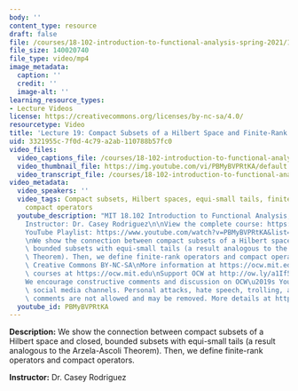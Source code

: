 ```yaml
---
body: ''
content_type: resource
draft: false
file: /courses/18-102-introduction-to-functional-analysis-spring-2021/18102-sp21-lecture-19_360p_16_9.mp4
file_size: 140020740
file_type: video/mp4
image_metadata:
  caption: ''
  credit: ''
  image-alt: ''
learning_resource_types:
- Lecture Videos
license: https://creativecommons.org/licenses/by-nc-sa/4.0/
resourcetype: Video
title: 'Lecture 19: Compact Subsets of a Hilbert Space and Finite-Rank Operators'
uid: 3321955c-7f0d-4c79-a2ab-110788b57fc0
video_files:
  video_captions_file: /courses/18-102-introduction-to-functional-analysis-spring-2021/1glZoXyWWVchAy6znJQUWYezBTh7oU2VE_transcript.webvtt
  video_thumbnail_file: https://img.youtube.com/vi/PBMyBVPRtKA/default.jpg
  video_transcript_file: /courses/18-102-introduction-to-functional-analysis-spring-2021/1glZoXyWWVchAy6znJQUWYezBTh7oU2VE_transcript.pdf
video_metadata:
  video_speakers: ''
  video_tags: Compact subsets, Hilbert spaces, equi-small tails, finite-rank operators,
    compact operators
  youtube_description: "MIT 18.102 Introduction to Functional Analysis, Spring 2021\n\
    Instructor: Dr. Casey Rodriguez\n\nView the complete course: https://ocw.mit.edu/courses/18-102-introduction-to-functional-analysis-spring-2021/\n\
    YouTube Playlist: https://www.youtube.com/watch?v=PBMyBVPRtKA&list=PLUl4u3cNGP63micsJp_--fRAjZXPrQzW_&index=19\n\
    \nWe show the connection between compact subsets of a Hilbert space and closed,\
    \ bounded subsets with equi-small tails (a result analogous to the Arzela-Ascoli\
    \ Theorem). Then, we define finite-rank operators and compact operators.\n\nLicense:\
    \ Creative Commons BY-NC-SA\nMore information at https://ocw.mit.edu/terms\nMore\
    \ courses at https://ocw.mit.edu\nSupport OCW at http://ow.ly/a1If50zVRlQ\n\n\
    We encourage constructive comments and discussion on OCW\u2019s YouTube and other\
    \ social media channels. Personal attacks, hate speech, trolling, and inappropriate\
    \ comments are not allowed and may be removed. More details at https://ocw.mit.edu/comments."
  youtube_id: PBMyBVPRtKA
---
```

**Description:** We show the connection between compact subsets of a Hilbert space and closed, bounded subsets with equi-small tails (a result analogous to the Arzela-Ascoli Theorem). Then, we define finite-rank operators and compact operators.

**Instructor:** Dr. Casey Rodriguez